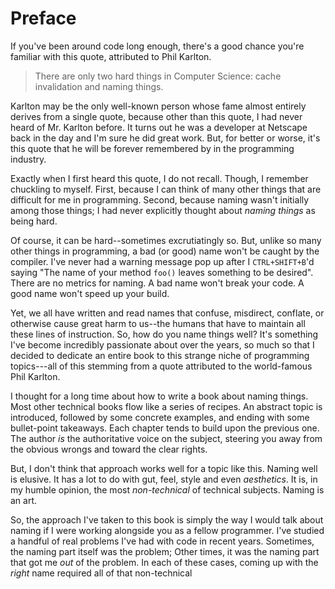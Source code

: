 # Preface

If you've been around code long enough, there's a good chance you're familiar with this quote, attributed to Phil Karlton.

> There are only two hard things in Computer Science: cache invalidation and naming things.

Karlton may be the only well-known person whose fame almost entirely derives from a single quote, because other than this quote, I had never heard of Mr. Karlton before. It turns out he was a developer at Netscape back in the day and I'm sure he did great work. But, for better or worse, it's this quote that he will be forever remembered by in the programming industry.

Exactly when I first heard this quote, I do not recall. Though, I remember chuckling to myself. First, because I can think of many other things that are difficult for me in programming. Second, because naming wasn't initially among those things; I had never explicitly thought about _naming things_ as being hard. 

Of course, it can be hard--sometimes excrutiatingly so. But, unlike so many other things in programming, a bad (or good) name won't be caught by the compiler. I've never had a warning message pop up after I `CTRL+SHIFT+B`'d saying "The name of your method `foo()` leaves something to be desired". There are no metrics for naming. A bad name won't break your code. A good name won't speed up your build.

Yet, we all have written and read names that confuse, misdirect, conflate, or otherwise cause great harm to us--the humans that have to maintain all these lines of instruction. So, how do you name things well? It's something I've become incredibly passionate about over the years, so much so that I decided to dedicate an entire book to this strange niche of programming topics---all of this stemming from a quote attributed to the world-famous Phil Karlton. 

I thought for a long time about how to write a book about naming things. Most other technical books flow like a series of recipes. An abstract topic is introduced, followed by some concrete examples, and ending with some bullet-point takeaways. Each chapter tends to build upon the previous one. The author _is_ the authoritative voice on the subject, steering you away from the obvious wrongs and toward the clear rights. 

But, I don't think that approach works well for a topic like this. Naming well is elusive. It has a lot to do with gut, feel,  style and even _aesthetics_. It is, in my humble opinion, the most _non-technical_ of technical subjects. Naming is an art.

So, the approach I've taken to this book is simply the way I would talk about naming if I were working alongside you as a fellow programmer. I've studied a handful of real problems I've had with code in recent years. Sometimes, the naming part itself was the problem; Other times, it was the naming part that got me _out_ of the problem. In each of these cases, coming up with the _right_ name required all of that non-technical 


